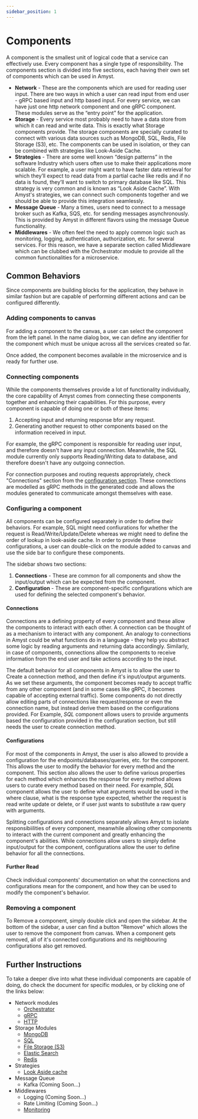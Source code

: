 ```yaml
---
sidebar_position: 1
---
```


# Components
A component is the smallest unit of logical code that a service can effectively use. Every component has a single type of responsibility. The components section is divided into five sections, each having their own set of components which can be used in Amyst.
- **Network** - These are the components which are used for reading user input. There are two ways in which a user can read input from end user - gRPC based input and http based input. For every service, we can have just one http network component and one gRPC component. These modules serve as the “entry point” for the application.
- **Storage** - Every service most probably need to have a data store from which it can read and write data. This is exactly what Storage components provide. The storage components are specially curated to connect with various data sources such as MongoDB, SQL, Redis, File Storage (S3), etc. The components can be used in isolation, or they can be combined with strategies like Look-Aside Cache.
- **Strategies** - There are some well known “design patterns” in the software Industry which users often use to make their applications more scalable. For example, a user might want to have faster data retrieval for which they’ll expect to read data from a partial cache like redis and if no data is found, they’ll want to switch to primary database like SQL. This strategy is very common and is known as “Look Aside Cache”. With Amyst's strategies, we can connect such components together and we should be able to provide this integration seamlessly.
- **Message Queue** - Many a times, users need to connect to a message broker such as Kafka, SQS, etc. for sending messages asynchronously. This is provided by Amyst in different flavors using the message Queue functionality.
- **Middlewares** - We often feel the need to apply common logic such as monitoring, logging, authentication, authorization, etc. for several services. For this reason, we have a separate section called Middleware which can be clubbed with the Orchestrator module to provide all the common functionalities for a microservice.

## Common Behaviors
Since components are building blocks for the application, they behave in similar fashion but are capable of performing different actions and can be configured differently.

### Adding components to canvas
For adding a component to the canvas, a user can select the component from the left panel. In the name dialog box, we can define any identifier for the component which must be unique across all the services created so far.

Once added, the component becomes available in the microservice and is ready for further use.

### Connecting components
While the components themselves provide a lot of functionality individually, the core capability of Amyst comes from connecting these components together and enhancing their capabilities.
For this purpose, every component is capable of doing one or both of these items:
1. Accepting input and returning response bfor any request.
2. Generating another request to other components based on the information received in input.

For example, the gRPC component is responsible for reading user input, and therefore doesn't have any input connection. Meanwhile, the SQL module currently only supports Reading/Writing data to database, and therefore doesn't have any outgoing connection.

For connection purposes and routing requests appropriately, check "Connections" section from the [configuration section](#configuring-a-component). These connections are modelled as gRPC methods in the generated code and allows the modules generated to communicate amongst themselves with ease.
### Configuring a component
All components can be configured separately in order to define their behaviors. For example, SQL might need confiurations for whether the request is Read/Write/Update/Delete whereas we might need to define the order of lookup in look-aside cache. In order to provide these configurations, a user can double-click on the module added to canvas and use the side bar to configure these components.

The sidebar shows two sections:
1. **Connections** - These are common for all components and show the input/output which can be expected from the component.
2. **Configuration** - These are component-specific configurations which are used for defining the selected component's behavior.

#### Connections
Connections are a defining property of every component and these allow the components to interact with each other. A connection can be thought of as a mechanism to interact with any component. An analogy to connections in Amyst could be what functions do in a language - they help you abstract some logic by reading arguments and returning data accordingly. Similarly, in case of components, connections allow the components to receive information from the end user and take actions according to the input.

The default behavior for all components in Amyst is to allow the user to Create a connection method, and then define it's input/output arguments. As we set these arguments, the component becomes ready to accept traffic from any other component (and in some cases like gRPC, it becomes capable of accepting external traffic).
Some components do not directly allow editing parts of connections like request/response or even the connection name, but instead derive them based on the configurations provided. For Example, *SQL* component allows users to provide arguments based the configuration provided in the configuration section, but still needs the user to create connection method.

#### Configurations
For most of the components in Amyst, the user is also allowed to provide a configuration for the endpoints/databases/queries, etc. for the component. This allows the user to modify the behavior for every method and the component. This section also allows the user to define various properties for each method which enhances the response for every method allows users to curate every method based on their need.
For example, *SQL* component allows the user to define what arguments would be used in the where clause, what is the response type expected, whether the request is read write update or delete, or if user just wants to substitute a raw query with arguments.

Splitting configurations and connections separately allows Amyst to isolate responsibiilities of every component, meanwhile allowing other components to interact with the current component and greatly enhancing the component's abilities. While connections allow users to simply define input/output for the component, configurations allow the user to define behavior for all the connections.

#### Further Read
Check individual components' documentation on what the connections and configurations mean for the component, and how they can be used to modify the component's behavior.
### Removing a component
To Remove a component, simply double click and open the sidebar. At the bottom of the sidebar, a user can find a button "Remove" which allows the user to remove the component from canvas.
When a component gets removed, all of it's connected configurations and its neighbouring configurations also get removed.
## Further Instructions
To take a deeper dive into what these individual components are capable of doing, do check the document for specific modules, or by clicking one of the links below:
- Network modules
    - [Orchestrator](./Orchestrator)
    - [gRPC](./gRPC%20Connector)
    - [HTTP](./HTTP%20Connector)
- Storage Modules
    - [MongoDB](./MongoDB)
    - [SQL](./SQL)
    - [File Storage (S3)](./File%20Storage)
    - [Elastic Search](./Elastic%20Search)
    - [Redis](./Redis)
- Strategies
    - [Look Aside cache](./Look%20Aside%20Cache)
- Message Queue
    - Kafka (Coming Soon...)
- Middlewares
    - Logging (Coming Soon...)
    - Rate Limiting (Coming Soon...)
    - [Monitoring](./Monitoring)
